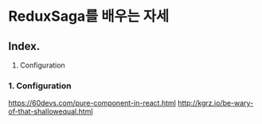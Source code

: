 #  ReduxSaga를 배우는 자세

## Index.
1. Configuration


### 1. Configuration


https://60devs.com/pure-component-in-react.html
http://kgrz.io/be-wary-of-that-shallowequal.html